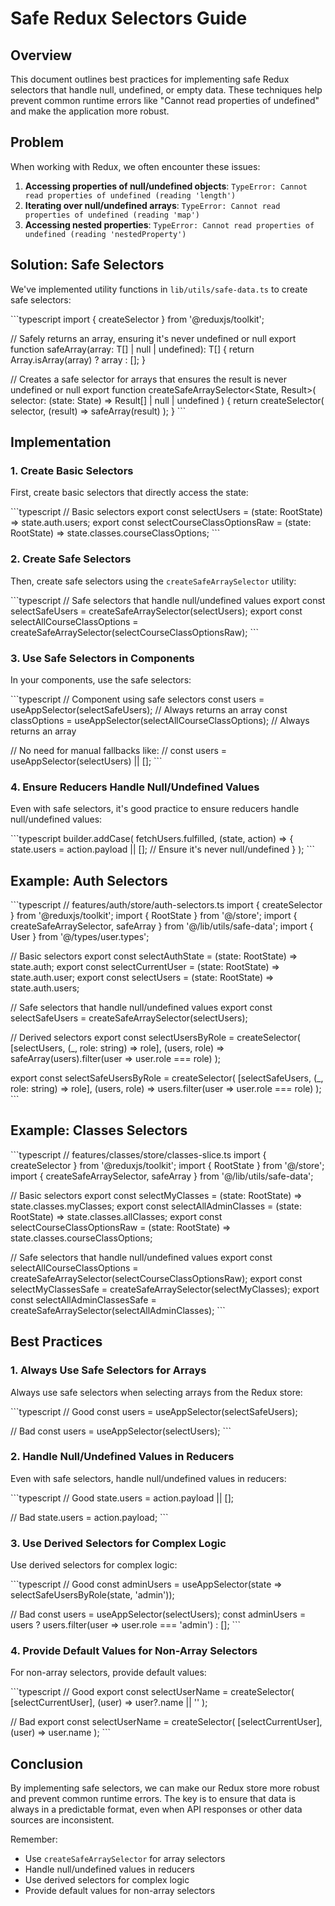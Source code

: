 # Safe Redux Selectors Guide

## Overview

This document outlines best practices for implementing safe Redux selectors that handle null, undefined, or empty data. These techniques help prevent common runtime errors like "Cannot read properties of undefined" and make the application more robust.

## Problem

When working with Redux, we often encounter these issues:

1. **Accessing properties of null/undefined objects**: `TypeError: Cannot read properties of undefined (reading 'length')`
2. **Iterating over null/undefined arrays**: `TypeError: Cannot read properties of undefined (reading 'map')`
3. **Accessing nested properties**: `TypeError: Cannot read properties of undefined (reading 'nestedProperty')`

## Solution: Safe Selectors

We've implemented utility functions in `lib/utils/safe-data.ts` to create safe selectors:

\`\`\`typescript
import { createSelector } from '@reduxjs/toolkit';

// Safely returns an array, ensuring it's never undefined or null
export function safeArray<T>(array: T[] | null | undefined): T[] {
  return Array.isArray(array) ? array : [];
}

// Creates a safe selector for arrays that ensures the result is never undefined or null
export function createSafeArraySelector<State, Result>(
  selector: (state: State) => Result[] | null | undefined
) {
  return createSelector(
    selector,
    (result) => safeArray(result)
  );
}
\`\`\`

## Implementation

### 1. Create Basic Selectors

First, create basic selectors that directly access the state:

\`\`\`typescript
// Basic selectors
export const selectUsers = (state: RootState) => state.auth.users;
export const selectCourseClassOptionsRaw = (state: RootState) => 
  state.classes.courseClassOptions;
\`\`\`

### 2. Create Safe Selectors

Then, create safe selectors using the `createSafeArraySelector` utility:

\`\`\`typescript
// Safe selectors that handle null/undefined values
export const selectSafeUsers = createSafeArraySelector(selectUsers);
export const selectAllCourseClassOptions = createSafeArraySelector(selectCourseClassOptionsRaw);
\`\`\`

### 3. Use Safe Selectors in Components

In your components, use the safe selectors:

\`\`\`typescript
// Component using safe selectors
const users = useAppSelector(selectSafeUsers); // Always returns an array
const classOptions = useAppSelector(selectAllCourseClassOptions); // Always returns an array

// No need for manual fallbacks like:
// const users = useAppSelector(selectUsers) || [];
\`\`\`

### 4. Ensure Reducers Handle Null/Undefined Values

Even with safe selectors, it's good practice to ensure reducers handle null/undefined values:

\`\`\`typescript
builder.addCase(
  fetchUsers.fulfilled,
  (state, action) => {
    state.users = action.payload || []; // Ensure it's never null/undefined
  }
);
\`\`\`

## Example: Auth Selectors

\`\`\`typescript
// features/auth/store/auth-selectors.ts
import { createSelector } from '@reduxjs/toolkit';
import { RootState } from '@/store';
import { createSafeArraySelector, safeArray } from '@/lib/utils/safe-data';
import { User } from '@/types/user.types';

// Basic selectors
export const selectAuthState = (state: RootState) => state.auth;
export const selectCurrentUser = (state: RootState) => state.auth.user;
export const selectUsers = (state: RootState) => state.auth.users;

// Safe selectors that handle null/undefined values
export const selectSafeUsers = createSafeArraySelector(selectUsers);

// Derived selectors
export const selectUsersByRole = createSelector(
  [selectUsers, (_, role: string) => role],
  (users, role) => safeArray(users).filter(user => user.role === role)
);

export const selectSafeUsersByRole = createSelector(
  [selectSafeUsers, (_, role: string) => role],
  (users, role) => users.filter(user => user.role === role)
);
\`\`\`

## Example: Classes Selectors

\`\`\`typescript
// features/classes/store/classes-slice.ts
import { createSelector } from '@reduxjs/toolkit';
import { RootState } from '@/store';
import { createSafeArraySelector, safeArray } from '@/lib/utils/safe-data';

// Basic selectors
export const selectMyClasses = (state: RootState) => state.classes.myClasses;
export const selectAllAdminClasses = (state: RootState) => state.classes.allClasses;
export const selectCourseClassOptionsRaw = (state: RootState) => 
  state.classes.courseClassOptions;

// Safe selectors that handle null/undefined values
export const selectAllCourseClassOptions = createSafeArraySelector(selectCourseClassOptionsRaw);
export const selectMyClassesSafe = createSafeArraySelector(selectMyClasses);
export const selectAllAdminClassesSafe = createSafeArraySelector(selectAllAdminClasses);
\`\`\`

## Best Practices

### 1. Always Use Safe Selectors for Arrays

Always use safe selectors when selecting arrays from the Redux store:

\`\`\`typescript
// Good
const users = useAppSelector(selectSafeUsers);

// Bad
const users = useAppSelector(selectUsers);
\`\`\`

### 2. Handle Null/Undefined Values in Reducers

Even with safe selectors, handle null/undefined values in reducers:

\`\`\`typescript
// Good
state.users = action.payload || [];

// Bad
state.users = action.payload;
\`\`\`

### 3. Use Derived Selectors for Complex Logic

Use derived selectors for complex logic:

\`\`\`typescript
// Good
const adminUsers = useAppSelector(state => selectSafeUsersByRole(state, 'admin'));

// Bad
const users = useAppSelector(selectUsers);
const adminUsers = users ? users.filter(user => user.role === 'admin') : [];
\`\`\`

### 4. Provide Default Values for Non-Array Selectors

For non-array selectors, provide default values:

\`\`\`typescript
// Good
export const selectUserName = createSelector(
  [selectCurrentUser],
  (user) => user?.name || ''
);

// Bad
export const selectUserName = createSelector(
  [selectCurrentUser],
  (user) => user.name
);
\`\`\`

## Conclusion

By implementing safe selectors, we can make our Redux store more robust and prevent common runtime errors. The key is to ensure that data is always in a predictable format, even when API responses or other data sources are inconsistent.

Remember:
- Use `createSafeArraySelector` for array selectors
- Handle null/undefined values in reducers
- Use derived selectors for complex logic
- Provide default values for non-array selectors
